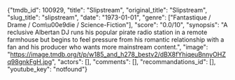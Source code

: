 {"tmdb_id": 100929, "title": "Slipstream", "original_title": "Slipstream", "slug_title": "slipstream", "date": "1973-01-01", "genre": ["Fantastique / Drame / Com\u00e9die / Science-Fiction"], "score": "0.0/10", "synopsis": "A reclusive Albertan DJ runs his popular pirate radio station in a remote farmhouse but begins to feel pressure from his romantic relationship with a fan and his producer who wants more mainstream content.", "image": "https://image.tmdb.org/t/p/w185_and_h278_bestv2/dBX8fYhiqeuBnnyOHZq98gnkFgH.jpg", "actors": [], "comments": [], "recommandations_id": [], "youtube_key": "notfound"}